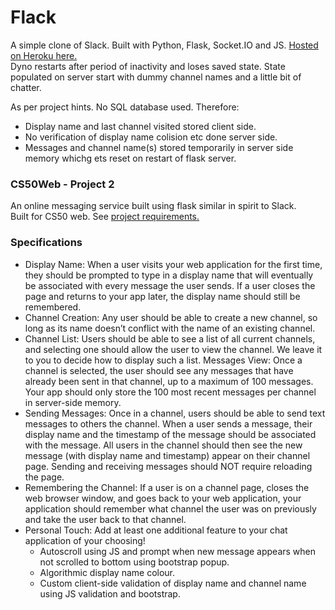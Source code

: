 # Flack

A simple clone of Slack. Built with Python, Flask, Socket.IO and JS. [Hosted on Heroku here.](https://fierce-headland-38432.herokuapp.com/)\
Dyno restarts after period of inactivity and loses saved state. State populated on server start with dummy channel names and a little bit of chatter.

As per project hints. No SQL database used. Therefore:
* Display name and last channel visited stored client side.
* No verification of display name colision etc done server side.
* Messages and channel name(s) stored temporarily in server side memory whichg ets reset on restart of flask server.

### CS50Web - Project 2
An online messaging service built using flask similar in spirit to Slack.\
Built for CS50 web. See [project requirements.](https://docs.cs50.net/ocw/web/projects/2/project2.html)

### Specifications
* Display Name: When a user visits your web application for the first time, they should be prompted to type in a display name that will eventually be associated with every message the user sends. If a user closes the page and returns to your app later, the display name should still be remembered.
* Channel Creation: Any user should be able to create a new channel, so long as its name doesn’t conflict with the name of an existing channel.
* Channel List: Users should be able to see a list of all current channels, and selecting one should allow the user to view the channel. We leave it to you to decide how to display such a list.
Messages View: Once a channel is selected, the user should see any messages that have already been sent in that channel, up to a maximum of 100 messages. Your app should only store the 100 most recent messages per channel in server-side memory.
* Sending Messages: Once in a channel, users should be able to send text messages to others the channel. When a user sends a message, their display name and the timestamp of the message should be associated with the message. All users in the channel should then see the new message (with display name and timestamp) appear on their channel page. Sending and receiving messages should NOT require reloading the page.
* Remembering the Channel: If a user is on a channel page, closes the web browser window, and goes back to your web application, your application should remember what channel the user was on previously and take the user back to that channel.
* Personal Touch: Add at least one additional feature to your chat application of your choosing!
    * Autoscroll using JS and prompt when new message appears when not scrolled to bottom using bootstrap popup.
    * Algorithmic display name colour.
    * Custom client-side validation of display name and channel name using JS validation and bootstrap.